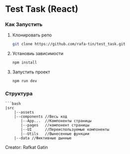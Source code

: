 # Test Task (React)


### Как Запустить

1. Клонировать репо
   ```bash
   git clone https://github.com/rafa-tin/test_task.git
   ```
2. Установиь зависимости
   ```bash
   npm install
   ```
3. Запустить проект
   ```bash
   npm run dev
   ```

### Структура

    ```bash
    |src
        |--assets
        |--components //Весь код
           |--App...  //Компоненты страницы
           |--pages   //компонент страницы
           |--UI      //Переиспользуемые компоненты
           |--Utils   //Вынесенные функции
        |--data //Фиктивные дынные



Creator: Rafkat Gatin
